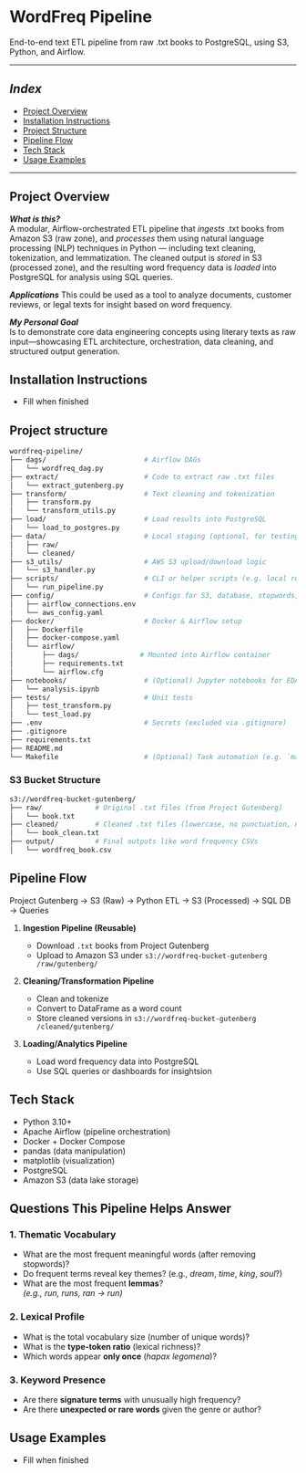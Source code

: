 # WordFreq Pipeline

End-to-end text ETL pipeline from raw .txt books to PostgreSQL, using S3, Python, and Airflow.

---

## ***Index***

- [Project Overview](#project-overview)
- [Installation Instructions](#installation-instructions)
- [Project Structure](#project-structure)
- [Pipeline Flow](#pipeline-flow)
- [Tech Stack](#tech-stack)
- [Usage Examples](#usage-examples)

---

## Project Overview

***What is this?***  
A modular, Airflow-orchestrated ETL pipeline that *ingests* .txt books from Amazon S3 (raw zone), and *processes* them using natural language processing (NLP) techniques in Python — including text cleaning, tokenization, and lemmatization. The cleaned output is *stored* in S3 (processed zone), and the resulting word frequency data is *loaded* into PostgreSQL for analysis using SQL queries.

***Applications***
This could be used as a tool to analyze documents, customer reviews, or legal texts for insight based on word frequency.

***My Personal Goal***  
Is to demonstrate core data engineering concepts using literary texts as raw input—showcasing ETL architecture, orchestration, data cleaning, and structured output generation.


## Installation Instructions

- Fill when finished

## Project structure

```bash
wordfreq-pipeline/
├── dags/                        # Airflow DAGs
│   └── wordfreq_dag.py
├── extract/                     # Code to extract raw .txt files
│   └── extract_gutenberg.py
├── transform/                   # Text cleaning and tokenization
│   ├── transform.py
│   └── transform_utils.py
├── load/                        # Load results into PostgreSQL
│   └── load_to_postgres.py
├── data/                        # Local staging (optional, for testing)
│   ├── raw/
│   └── cleaned/
├── s3_utils/                    # AWS S3 upload/download logic
│   └── s3_handler.py
├── scripts/                     # CLI or helper scripts (e.g. local runs)
│   └── run_pipeline.py
├── config/                      # Configs for S3, database, stopwords, etc.
│   ├── airflow_connections.env
│   └── aws_config.yaml
├── docker/                      # Docker & Airflow setup
│   ├── Dockerfile
│   ├── docker-compose.yaml
│   └── airflow/
│       ├── dags/               # Mounted into Airflow container
│       ├── requirements.txt
│       └── airflow.cfg
├── notebooks/                   # (Optional) Jupyter notebooks for EDA or prototyping
│   └── analysis.ipynb
├── tests/                       # Unit tests
│   ├── test_transform.py
│   └── test_load.py
├── .env                         # Secrets (excluded via .gitignore)
├── .gitignore
├── requirements.txt
├── README.md
└── Makefile                     # (Optional) Task automation (e.g. `make run`)
```
### S3 Bucket Structure

```bash
s3://wordfreq-bucket-gutenberg/
├── raw/             # Original .txt files (from Project Gutenberg)
│   └── book.txt
├── cleaned/         # Cleaned .txt files (lowercase, no punctuation, no blank spaces)
│   └── book_clean.txt
├── output/          # Final outputs like word frequency CSVs
│   └── wordfreq_book.csv
```

## Pipeline Flow

Project Gutenberg → S3 (Raw) → Python ETL → S3 (Processed) → SQL DB → Queries

1. **Ingestion Pipeline (Reusable)**  
   - Download `.txt` books from Project Gutenberg  
   - Upload to Amazon S3 under `s3://wordfreq-bucket-gutenberg /raw/gutenberg/`

2. **Cleaning/Transformation Pipeline**  
   - Clean and tokenize 
   - Convert to DataFrame as a word count
   - Store cleaned versions in `s3://wordfreq-bucket-gutenberg /cleaned/gutenberg/`

3. **Loading/Analytics Pipeline**  
   - Load word frequency data into PostgreSQL  
   - Use SQL queries or dashboards for insightsion
   
## Tech Stack

- Python 3.10+
- Apache Airflow (pipeline orchestration)
- Docker + Docker Compose
- pandas (data manipulation)
- matplotlib (visualization)
- PostgreSQL
- Amazon S3 (data lake storage)

## Questions This Pipeline Helps Answer

### 1. **Thematic Vocabulary**
- What are the most frequent meaningful words (after removing stopwords)?
- Do frequent terms reveal key themes? (e.g., *dream*, *time*, *king*, *soul*?)
- What are the most frequent **lemmas**?  
  *(e.g., run, runs, ran → run)*

### 2. **Lexical Profile**
- What is the total vocabulary size (number of unique words)?
- What is the **type-token ratio** (lexical richness)?
- Which words appear **only once** (*hapax legomena*)?

### 3. **Keyword Presence**
- Are there **signature terms** with unusually high frequency?
- Are there **unexpected or rare words** given the genre or author?

## Usage Examples

- Fill when finished

